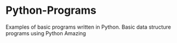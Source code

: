 # Python-Programs
Examples of basic programs written in Python. Basic data structure programs using Python
Amazing 
